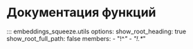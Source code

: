 # Документация функций

::: embeddings_squeeze.utils
    options:
      show_root_heading: true
      show_root_full_path: false
      members:
        - "!^_"
        - "!.*_"